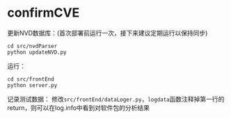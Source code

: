 # confirmCVE

更新NVD数据库：(首次部署前运行一次，接下来建议定期运行以保持同步)
```
cd src/nvdParser
python updateNVD.py
```


运行：
```
cd src/frontEnd
python server.py
```

记录测试数据：
修改`src/frontEnd/dataLoger.py`，`logdata`函数注释掉第一行的return，则可以在log.info中看到对软件包的分析结果